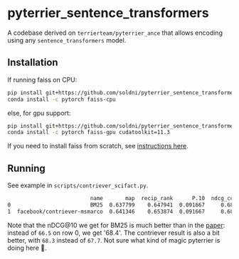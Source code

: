 # pyterrier_sentence_transformers
A codebase derived on `terrierteam/pyterrier_ance` that allows encoding using any `sentence_transformers` model.

## Installation

If running faiss on CPU:

```bash
pip install git+https://github.com/soldni/pyterrier_sentence_transformers.git
conda install -c pytorch faiss-cpu
```

else, for gpu support:

```bash
pip install git+https://github.com/soldni/pyterrier_sentence_transformers.git
conda install -c pytorch faiss-gpu cudatoolkit=11.3
```

If you need to install faiss from scratch, see [instructions here][1].


## Running

See example in `scripts/contriever_scifact.py`.

```bash
                          name       map  recip_rank      P.10  ndcg_cut.10
0                         BM25  0.637799    0.647941  0.091667     0.683904
1  facebook/contriever-msmarco  0.641346    0.653874  0.091667     0.682851
```

Note that the nDCG@10 we get for BM25 is much better than in the [paper][2]: instead of `66.5` on row 0, we get '68.4'. The contriever result is also a bit better, with `68.3` instead of `67.7`. Not sure what kind of magic pyterrier is doing here 🤷.


[1]: https://github.com/facebookresearch/faiss/blob/main/INSTALL.md
[2]: https://arxiv.org/pdf/2112.09118.pdf
